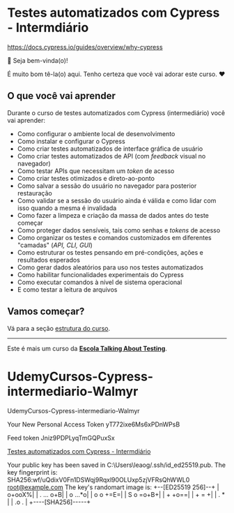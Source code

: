 # Testes automatizados com Cypress - Intermdiário

https://docs.cypress.io/guides/overview/why-cypress

👋 Seja bem-vinda(o)!

É muito bom tê-la(o) aqui. Tenho certeza que você vai adorar este curso. ❤️

## O que você vai aprender

Durante o curso de testes automatizados com Cypress (intermediário) você vai aprender:

- Como configurar o ambiente local de desenvolvimento
- Como instalar e configurar o Cypress
- Como criar testes automatizados de interface gráfica de usuário
- Como criar testes automatizados de API (com _feedback_ visual no navegador)
- Como testar APIs que necessitam um _token_ de acesso
- Como criar testes otimizados e direto-ao-ponto
- Como salvar a sessão do usuário no navegador para posterior restauração
- Como validar se a sessão do usuário ainda é válida e como lidar com isso quando a mesma é invalidada
- Como fazer a limpeza e criação da massa de dados antes do teste começar
- Como proteger dados sensíveis, tais como senhas e _tokens_ de acesso
- Como organizar os testes e comandos customizados em diferentes "camadas" (_API, CLI, GUI_)
- Como estruturar os testes pensando em pré-condições, ações e resultados esperados
- Como gerar dados aleatórios para uso nos testes automatizados
- Como habilitar funcionalidades experimentais do Cypress
- Como executar comandos à nível de sistema operacional
- E como testar a leitura de arquivos

## Vamos começar?

Vá para a seção [estrutura do curso](./lessons/_course-structure_.md).

___

Este é mais um curso da [**Escola Talking About Testing**](https://udemy.com/user/walmyr).


# UdemyCursos-Cypress-intermediario-Walmyr
 UdemyCursos-Cypress-intermediario-Walmyr

Your New Personal Access Token yT772ixe6Ms6xPDnWPsB

Feed token Jniz9PDPLyqTmGQPuxSx

[Testes automatizados com Cypress - Intermdiário](https://github.com/wlsf82/cypress-intermediario-v2)

Your public key has been saved in C:\Users\leaog/.ssh/id_ed25519.pub.
The key fingerprint is:
SHA256:wf/uQdixV0Fn1DSWqj9Rqxl90OLUxp5zjVFRsQhWWL0 root@example.com
The key's randomart image is:
+--[ED25519 256]--+
|           o+ooX%|
|       .  ... o+B|
|        o   ...*o|
|         o o +=E=|
|        S o =o+B+|
|           + +o==|
|            + = +|
|           . *   |
|           .o .  |
+----[SHA256]-----+